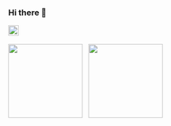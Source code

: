 ### Hi there 👋


<a href="https://github.com/attaryz/">
  <img src="https://visitor-badge.laobi.icu/badge?page_id=attaryz" alt="" height="21">
</a>
<br><br>
<img src ="https://github-readme-stats.vercel.app/api?username=attaryz&&show_icons=true" height="150" />&nbsp;&nbsp; <img src ="https://github-readme-stats.vercel.app/api/top-langs/?username=attaryz&layout=compact" height="150" />



